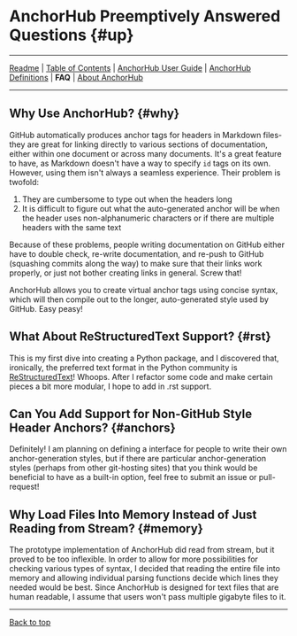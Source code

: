 # AnchorHub Preemptively Answered Questions {#up}

---

[Readme](README.md#up) | [Table of Contents](CONTENTS.md#up) | [AnchorHub User Guide](GUIDE.md#up) | [AnchorHub Definitions](DEFINITIONS.md#up) | **FAQ** | [About AnchorHub](ABOUT.md#up) 

---

## Why Use AnchorHub? {#why}

GitHub automatically produces anchor tags for headers in Markdown files- they are great for linking directly to various sections of documentation, either within one document or across many documents. It's a great feature to have, as Markdown doesn't have a way to specify `id` tags on its own. However, using them isn't always a seamless experience. Their problem is twofold:

1. They are cumbersome to type out when the headers long
2. It is difficult to figure out what the auto-generated anchor will be when the header uses non-alphanumeric characters or if there are multiple headers with the same text

Because of these problems, people writing documentation on GitHub either have to double check, re-write documentation, and re-push to GitHub (squashing commits along the way) to make sure that their links work properly, or just not bother creating links in general. Screw that!

AnchorHub allows you to create virtual anchor tags using concise syntax, which will then compile out to the longer, auto-generated style used by GitHub. Easy peasy!

## What About ReStructuredText Support? {#rst}

This is my first dive into creating a Python package, and I discovered that, ironically, the preferred text format in the Python community is [ReStructuredText](http://docutils.sourceforge.net/rst.html)! Whoops. After I refactor some code and make certain pieces a bit more modular, I hope to add in .rst support.

## Can You Add Support for Non-GitHub Style Header Anchors? {#anchors}

Definitely! I am planning on defining a interface for people to write their own anchor-generation styles, but if there are particular anchor-generation styles (perhaps from other git-hosting sites) that you think would be beneficial to have as a built-in option, feel free to submit an issue or pull-request!

## Why Load Files Into Memory Instead of Just Reading from Stream? {#memory}

The prototype implementation of AnchorHub did read from stream, but it proved to be too inflexible. In order to allow for more possibilities for checking various types of syntax, I decided that reading the entire file into memory and allowing individual parsing functions decide which lines they needed would be best. Since AnchorHub is designed for text files that are human readable, I assume that users won't pass multiple gigabyte files to it.

---

[Back to top](#up)